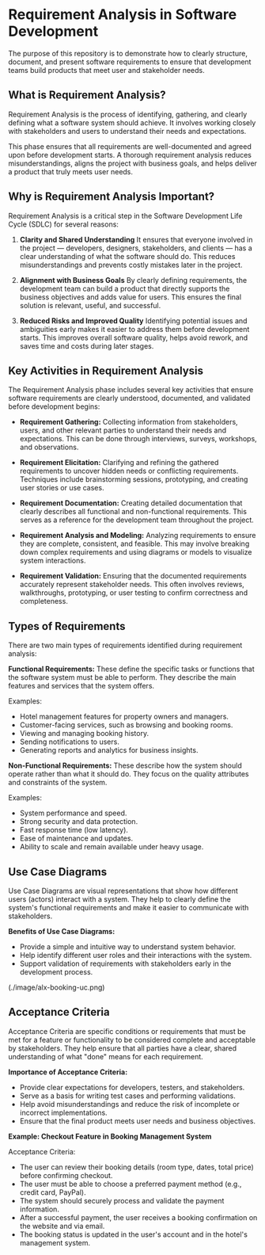 # Requirement Analysis in Software Development
The purpose of this repository is to demonstrate how to clearly structure, document, and present software requirements to ensure that development teams build products that meet user and stakeholder needs.

## What is Requirement Analysis?
Requirement Analysis is the process of identifying, gathering, and clearly defining what a software system should achieve. It involves working closely with stakeholders and users to understand their needs and expectations.

This phase ensures that all requirements are well-documented and agreed upon before development starts. A thorough requirement analysis reduces misunderstandings, aligns the project with business goals, and helps deliver a product that truly meets user needs.

## Why is Requirement Analysis Important?

Requirement Analysis is a critical step in the Software Development Life Cycle (SDLC) for several reasons:

1. **Clarity and Shared Understanding** It ensures that everyone involved in the project — developers, designers, stakeholders, and clients — has a clear understanding of what the software should do. This reduces misunderstandings and prevents costly mistakes later in the project.

2. **Alignment with Business Goals** By clearly defining requirements, the development team can build a product that directly supports the business objectives and adds value for users. This ensures the final solution is relevant, useful, and successful.

3. **Reduced Risks and Improved Quality** Identifying potential issues and ambiguities early makes it easier to address them before development starts. This improves overall software quality, helps avoid rework, and saves time and costs during later stages.

## Key Activities in Requirement Analysis

The Requirement Analysis phase includes several key activities that ensure software requirements are clearly understood, documented, and validated before development begins:

- **Requirement Gathering:** Collecting information from stakeholders, users, and other relevant parties to understand their needs and expectations. This can be done through interviews, surveys, workshops, and observations.

- **Requirement Elicitation:** Clarifying and refining the gathered requirements to uncover hidden needs or conflicting requirements. Techniques include brainstorming sessions, prototyping, and creating user stories or use cases.

- **Requirement Documentation:** Creating detailed documentation that clearly describes all functional and non-functional requirements. This serves as a reference for the development team throughout the project.

- **Requirement Analysis and Modeling:** Analyzing requirements to ensure they are complete, consistent, and feasible. This may involve breaking down complex requirements and using diagrams or models to visualize system interactions.

- **Requirement Validation:** Ensuring that the documented requirements accurately represent stakeholder needs. This often involves reviews, walkthroughs, prototyping, or user testing to confirm correctness and completeness.

## Types of Requirements

There are two main types of requirements identified during requirement analysis:

**Functional Requirements:** These define the specific tasks or functions that the software system must be able to perform. They describe the main features and services that the system offers.

Examples:
- Hotel management features for property owners and managers.
- Customer-facing services, such as browsing and booking rooms.
- Viewing and managing booking history.
- Sending notifications to users.
- Generating reports and analytics for business insights.

**Non-Functional Requirements:** These describe how the system should operate rather than what it should do. They focus on the quality attributes and constraints of the system.

Examples:
- System performance and speed.
- Strong security and data protection.
- Fast response time (low latency).
- Ease of maintenance and updates.
- Ability to scale and remain available under heavy usage.

## Use Case Diagrams

Use Case Diagrams are visual representations that show how different users (actors) interact with a system. They help to clearly define the system's functional requirements and make it easier to communicate with stakeholders.  

**Benefits of Use Case Diagrams:**
- Provide a simple and intuitive way to understand system behavior.
- Help identify different user roles and their interactions with the system.
- Support validation of requirements with stakeholders early in the development process.

(./image/alx-booking-uc.png)

## Acceptance Criteria

Acceptance Criteria are specific conditions or requirements that must be met for a feature or functionality to be considered complete and acceptable by stakeholders. They help ensure that all parties have a clear, shared understanding of what "done" means for each requirement.

**Importance of Acceptance Criteria:**
- Provide clear expectations for developers, testers, and stakeholders.
- Serve as a basis for writing test cases and performing validations.
- Help avoid misunderstandings and reduce the risk of incomplete or incorrect implementations.
- Ensure that the final product meets user needs and business objectives.

**Example: Checkout Feature in Booking Management System**

Acceptance Criteria:
- The user can review their booking details (room type, dates, total price) before confirming checkout.
- The user must be able to choose a preferred payment method (e.g., credit card, PayPal).
- The system should securely process and validate the payment information.
- After a successful payment, the user receives a booking confirmation on the website and via email.
- The booking status is updated in the user's account and in the hotel's management system.
